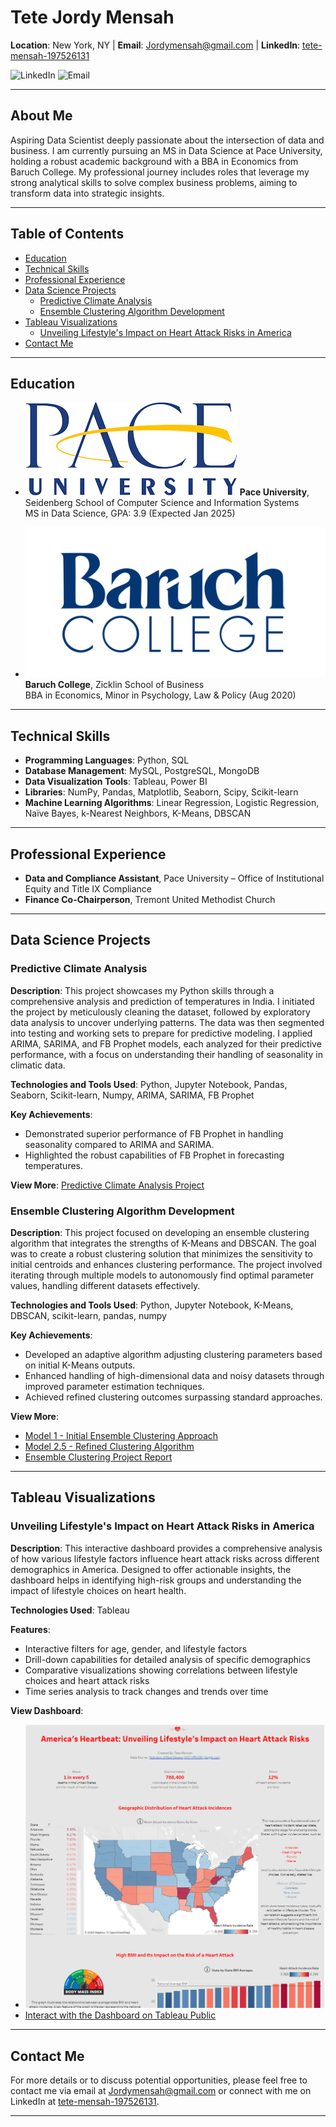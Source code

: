 # Tete Jordy Mensah
**Location**: New York, NY | **Email**: [Jordymensah@gmail.com](mailto:Jordymensah@gmail.com) | **LinkedIn**: [tete-mensah-197526131](https://www.linkedin.com/in/tete-mensah-197526131)

![LinkedIn](https://img.shields.io/badge/LinkedIn-Connect-blue?style=flat&logo=linkedin) ![Email](https://img.shields.io/badge/Email-Contact-red?style=flat&logo=gmail)

---

## About Me
Aspiring Data Scientist deeply passionate about the intersection of data and business. I am currently pursuing an MS in Data Science at Pace University, holding a robust academic background with a BBA in Economics from Baruch College. My professional journey includes roles that leverage my strong analytical skills to solve complex business problems, aiming to transform data into strategic insights.

---

## Table of Contents
- [Education](#education)
- [Technical Skills](#technical-skills)
- [Professional Experience](#professional-experience)
- [Data Science Projects](#data-science-projects)
  - [Predictive Climate Analysis](#predictive-climate-analysis)
  - [Ensemble Clustering Algorithm Development](#ensemble-clustering-algorithm-development)
- [Tableau Visualizations](#tableau-visualizations)
  - [Unveiling Lifestyle's Impact on Heart Attack Risks in America](#unveiling-lifestyles-impact-on-heart-attack-risks-in-america)
- [Contact Me](#contact-me)

---

## Education
- ![Pace University Logo](images/Pace.png) **Pace University**, Seidenberg School of Computer Science and Information Systems  
  MS in Data Science, GPA: 3.9 (Expected Jan 2025)

- ![Baruch College Logo](images/baruch.png) **Baruch College**, Zicklin School of Business  
  BBA in Economics, Minor in Psychology, Law & Policy (Aug 2020)

---

## Technical Skills
- **Programming Languages**: Python, SQL
- **Database Management**: MySQL, PostgreSQL, MongoDB
- **Data Visualization Tools**: Tableau, Power BI
- **Libraries**: NumPy, Pandas, Matplotlib, Seaborn, Scipy, Scikit-learn
- **Machine Learning Algorithms**: Linear Regression, Logistic Regression, Naïve Bayes, k-Nearest Neighbors, K-Means, DBSCAN

---

## Professional Experience
- **Data and Compliance Assistant**, Pace University – Office of Institutional Equity and Title IX Compliance
- **Finance Co-Chairperson**, Tremont United Methodist Church

---

## Data Science Projects
### Predictive Climate Analysis
**Description**: This project showcases my Python skills through a comprehensive analysis and prediction of temperatures in India. I initiated the project by meticulously cleaning the dataset, followed by exploratory data analysis to uncover underlying patterns. The data was then segmented into testing and working sets to prepare for predictive modeling. I applied ARIMA, SARIMA, and FB Prophet models, each analyzed for their predictive performance, with a focus on understanding their handling of seasonality in climatic data.

**Technologies and Tools Used**: Python, Jupyter Notebook, Pandas, Seaborn, Scikit-learn, Numpy, ARIMA, SARIMA, FB Prophet

**Key Achievements**:
- Demonstrated superior performance of FB Prophet in handling seasonality compared to ARIMA and SARIMA.
- Highlighted the robust capabilities of FB Prophet in forecasting temperatures.

**View More**: [Predictive Climate Analysis Project](https://github.com/MrBaruch225/portfolio/blob/e25b086e9e3750e06bdb69dfc83144d9842aa6ad/Predictive%20Climate%20Analysis%20Python%20Project.pdf)

### Ensemble Clustering Algorithm Development
**Description**: This project focused on developing an ensemble clustering algorithm that integrates the strengths of K-Means and DBSCAN. The goal was to create a robust clustering solution that minimizes the sensitivity to initial centroids and enhances clustering performance. The project involved iterating through multiple models to autonomously find optimal parameter values, handling different datasets effectively.

**Technologies and Tools Used**: Python, Jupyter Notebook, K-Means, DBSCAN, scikit-learn, pandas, numpy

**Key Achievements**:
- Developed an adaptive algorithm adjusting clustering parameters based on initial K-Means outputs.
- Enhanced handling of high-dimensional data and noisy datasets through improved parameter estimation techniques.
- Achieved refined clustering outcomes surpassing standard approaches.

**View More**:
- [Model 1 - Initial Ensemble Clustering Approach](https://github.com/MrBaruch225/portfolio/blob/e25b086e9e3750e06bdb69dfc83144d9842aa6ad/Model%201-%20Algorithms%20for%20Data%20Science%20Final%20Project%20(1).ipynb)
- [Model 2.5 - Refined Clustering Algorithm](https://github.com/MrBaruch225/portfolio/blob/aa4c144b793045e842a7166a2065fc48b8b53d2a/Model%202.5-%20Algorithms%20for%20Data%20Science%20Final%20Project.ipynb)
- [Ensemble Clustering Project Report](https://github.com/MrBaruch225/portfolio/blob/e25b086e9e3750e06bdb69dfc83144d9842aa6ad/Ensemble%20Clustering.pdf)

---

## Tableau Visualizations
### Unveiling Lifestyle's Impact on Heart Attack Risks in America
**Description**: This interactive dashboard provides a comprehensive analysis of how various lifestyle factors influence heart attack risks across different demographics in America. Designed to offer actionable insights, the dashboard helps in identifying high-risk groups and understanding the impact of lifestyle choices on heart health.

**Technologies Used**: Tableau

**Features**:
- Interactive filters for age, gender, and lifestyle factors
- Drill-down capabilities for detailed analysis of specific demographics
- Comparative visualizations showing correlations between lifestyle choices and heart attack risks
- Time series analysis to track changes and trends over time

**View Dashboard**:
- ![Dashboard Screenshot](images/Screenshot%202024-04-29%20173126.png)
- [Interact with the Dashboard on Tableau Public](https://public.tableau.com/views/UnveilingLifestylesImpactonHeartAttackRisksinAmerica/FinalDashboard?:language=en-US&:sid=&:display_count=n&:origin=viz_share_link)

---

## Contact Me
For more details or to discuss potential opportunities, please feel free to contact me via email at [Jordymensah@gmail.com](mailto:Jordymensah@gmail.com) or connect with me on LinkedIn at [tete-mensah-197526131](https://www.linkedin.com/in/tete-mensah-197526131).

---
